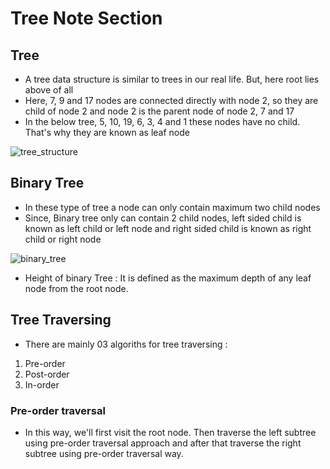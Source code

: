 # Tree Note Section
## Tree 
 * A tree data structure is similar to trees in our real life. But, here root lies above of all
 * Here, 7, 9 and 17 nodes are connected directly with node 2, so they are child of node 2 and node 2 is the parent node of node 2, 7 and 17
 * In the below tree, 5, 10, 19, 6, 3, 4 and 1 these nodes have no child. That's why they are known as leaf node
 
![tree_structure](https://user-images.githubusercontent.com/71670082/214832144-158f078d-e1a6-4cf4-a4c8-2f5fe5f244bb.png)

## Binary Tree
 * In these type of tree a node can only contain maximum two child nodes
 * Since, Binary tree only can contain 2 child nodes, left sided child is known as left child or left node and right sided child is known as right child or right node 

![binary_tree](https://user-images.githubusercontent.com/71670082/214847512-4f4ad81f-af38-4061-a1ec-862491276c1a.png)

 * Height of binary Tree : It is defined as the maximum depth of any leaf node from the root node.

## Tree Traversing
 * There are mainly 03 algoriths for tree traversing :
  01. Pre-order
  02. Post-order
  03. In-order

### Pre-order traversal
 * In this way, we'll first visit the root node. Then traverse the left subtree using pre-order traversal approach and after that traverse the right subtree using pre-order traversal way.